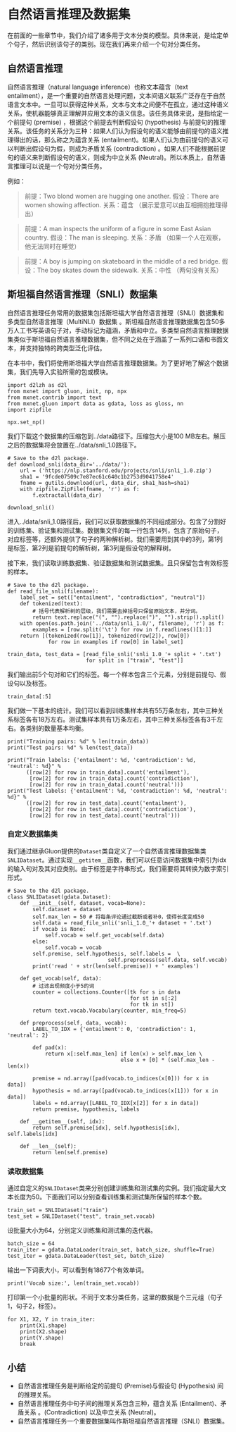 # 自然语言推理及数据集

在前面的一些章节中，我们介绍了诸多用于文本分类的模型。具体来说，是给定单个句子，然后识别该句子的类别。现在我们再来介绍一个句对分类任务。

## 自然语言推理

自然语言推理（natural language inference）也称文本蕴含（text entailment），是一个重要的自然语言处理问题，文本间语义联系广泛存在于自然语言文本中。一旦可以获得这种关系，文本与文本之间便不在孤立，通过这种语义关系，使机器能够真正理解并应用文本的语义信息。该任务具体来说，是指给定一个前提句 (premise) ，根据这个前提去判断假设句 (hypothesis) 与前提句的推理关系。该任务的关系分为三种：如果人们认为假设句的语义能够由前提句的语义推理得出的话，那么称之为蕴含关系 (entailment)。如果人们认为由前提句的语义可以判断出假设句为假，则成为矛盾关系 (contradiction) 。如果人们不能根据前提句的语义来判断假设句的语义，则成为中立关系 (Neutral)。所以本质上，自然语言推理可以说是一个句对分类任务。

例如：

> 前提：Two blond women are hugging one another.
> 假设：There are women showing affection.
> 关系：蕴含 （展示爱意可以由互相拥抱推理得出）

> 前提：A man inspects the uniform of a figure in some East Asian country.
> 假设：The man is sleeping.
> 关系：矛盾 （如果一个人在观察，他无法同时在睡觉）

> 前提：A boy is jumping on skateboard in the middle of a  red bridge.
> 假设：The boy skates down the sidewalk.
> 关系：中性 （两句没有关系）



## 斯坦福自然语言推理（SNLI）数据集

自然语言推理任务常用的数据集包括斯坦福大学自然语言推理（SNLI）数据集和多类型自然语言推理（MultiNLI）数据集 。斯坦福自然语言推理数据集包含50多万人工书写英语句子对，手动标记为蕴涵，矛盾和中立。多类型自然语言推理数据集类似于斯坦福自然语言推理数据集，但不同之处在于涵盖了一系列口语和书面文本，并支持独特的跨类型泛化评估。

在本书中，我们将使用斯坦福大学自然语言推理数据集。为了更好地了解这个数据集，我们先导入实验所需的包或模块。

```{.python .input  n=2}
import d2lzh as d2l
from mxnet import gluon, init, np, npx
from mxnet.contrib import text
from mxnet.gluon import data as gdata, loss as gloss, nn
import zipfile

npx.set_np()
```

我们下载这个数据集的压缩包到../data路径下。压缩包大小是100 MB左右。解压之后的数据集将会放置在../data/snli_1.0路径下。

```{.python .input  n=2}
# Save to the d2l package.
def download_snli(data_dir='../data/'):
    url = ('https://nlp.stanford.edu/projects/snli/snli_1.0.zip')
    sha1 = '9fcde07509c7e87ec61c640c1b2753d9041758e4'
    fname = gutils.download(url, data_dir, sha1_hash=sha1)
    with zipfile.ZipFile(fname, 'r') as f:
        f.extractall(data_dir)
        
download_snli()
```

进入../data/snli_1.0路径后，我们可以获取数据集的不同组成部分。包含了分割好的训练集、验证集和测试集。数据集文件的每一行包含14列，包含了原始句子，对应标签等，还额外提供了句子的两种解析树。我们需要用到其中的3列，第1列是标签，第2列是前提句的解析树，第3列是假设句的解释树。

接下来，我们读取训练数据集、验证数据集和测试数据集。且只保留包含有效标签的样本。

```{.python .input  n=3}
# Save to the d2l package.
def read_file_snli(filename):
    label_set = set(["entailment", "contradiction", "neutral"])
    def tokenized(text): 
        # 括号代表解析树的层级，我们需要去掉括号只保留原始文本，并分词。
        return text.replace("(", "").replace(")", "").strip().split()
    with open(os.path.join('../data/snli_1.0/', filename), 'r') as f:
        examples = [row.split('\t') for row in f.readlines()[1:]]
    return [(tokenized(row[1]), tokenized(row[2]), row[0]) 
             for row in examples if row[0] in label_set]

train_data, test_data = [read_file_snli('snli_1.0_'+ split + '.txt') 
                         for split in ["train", "test"]]
```

我们输出前5个句对和它们的标签。每一个样本包含三个元素，分别是前提句、假设句以及标签。

```{.python .input  n=3}
train_data[:5] 
```

我们做一下基本的统计。我们可以看到训练集样本共有55万条左右，其中三种关系标签各有18万左右。测试集样本共有1万条左右，其中三种关系标签各有3千左右。各类别的数量基本均衡。

```{.python .input  n=3}
print("Training pairs: %d" % len(train_data))
print("Test pairs: %d" % len(test_data))

print("Train labels: {'entailment': %d, 'contradiction': %d, 'neutral': %d}" %
      ([row[2] for row in train_data].count('entailment'), 
       [row[2] for row in train_data].count('contradiction'), 
       [row[2] for row in train_data].count('neutral')))
print("Test labels: {'entailment': %d, 'contradiction': %d, 'neutral': %d}" %
      ([row[2] for row in test_data].count('entailment'), 
       [row[2] for row in test_data].count('contradiction'), 
       [row[2] for row in test_data].count('neutral')))
```

### 自定义数据集类

我们通过继承Gluon提供的`Dataset`类自定义了一个自然语言推理数据集类`SNLIDataset`。通过实现`__getitem__`函数，我们可以任意访问数据集中索引为idx的输入句对及其对应类别。由于标签是字符串形式，我们需要将其转换为数字索引形式。

```{.python .input  n=3}
# Save to the d2l package.
class SNLIDataset(gdata.Dataset):
    def __init__(self, dataset, vocab=None):
        self.dataset = dataset
        self.max_len = 50 # 将每条评论通过截断或者补0，使得长度变成50
        self.data = read_file_snli('snli_1.0_'+ dataset + '.txt')
        if vocab is None:
            self.vocab = self.get_vocab(self.data)
        else:
            self.vocab = vocab
        self.premise, self.hypothesis, self.labels =  \
                                self.preprocess(self.data, self.vocab)
        print('read ' + str(len(self.premise)) + ' examples')

    def get_vocab(self, data):
        # 过滤出现频度小于5的词
        counter = collections.Counter([tk for s in data 
                                       for st in s[:2] 
                                       for tk in st])
        return text.vocab.Vocabulary(counter, min_freq=5)

    def preprocess(self, data, vocab):
        LABEL_TO_IDX = {'entailment': 0, 'contradiction': 1, 'neutral': 2}

        def pad(x):
            return x[:self.max_len] if len(x) > self.max_len \
                                    else x + [0] * (self.max_len - len(x))

        premise = nd.array([pad(vocab.to_indices(x[0])) for x in data])
        hypothesis = nd.array([pad(vocab.to_indices(x[1])) for x in data])
        labels = nd.array([LABEL_TO_IDX[x[2]] for x in data])
        return premise, hypothesis, labels

    def __getitem__(self, idx):
        return self.premise[idx], self.hypothesis[idx], self.labels[idx]

    def __len__(self):
        return len(self.premise)
```



### 读取数据集

通过自定义的`SNLIDataset`类来分别创建训练集和测试集的实例。我们指定最大文本长度为50。下面我们可以分别查看训练集和测试集所保留的样本个数。

```{.python .input  n=3}
train_set = SNLIDataset("train")
test_set = SNLIDataset("test", train_set.vocab)
```

设批量大小为64，分别定义训练集和测试集的迭代器。

```{.python .input  n=3}
batch_size = 64
train_iter = gdata.DataLoader(train_set, batch_size, shuffle=True)
test_iter = gdata.DataLoader(test_set, batch_size)
```

输出一下词表大小，可以看到有18677个有效单词。
```{.python .input  n=3}
print('Vocab size:', len(train_set.vocab))
```

打印第一个小批量的形状。不同于文本分类任务，这里的数据是个三元组（句子1，句子2，标签）。

```{.python .input  n=3}
for X1, X2, Y in train_iter:
    print(X1.shape)
    print(X2.shape)
    print(Y.shape)
    break
```

## 小结
- 自然语言推理任务是判断给定的前提句 (Premise)与假设句 (Hypothesis) 间的推理关系。
- 自然语言推理任务中句子间的推理关系包含三种，蕴含关系 (Entailment)、矛盾关系 。(Contradiction) 以及中立关系 (Neutral)。
- 自然语言推理任务一个重要数据集叫作斯坦福自然语言推理（SNLI）数据集。